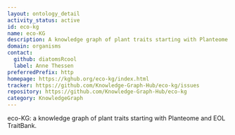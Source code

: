```yaml
---
layout: ontology_detail
activity_status: active
id: eco-kg
name: eco-KG
description: A knowledge graph of plant traits starting with Planteome and EOL TraitBank.
domain: organisms
contact:
  github: diatomsRcool
  label: Anne Thessen
preferredPrefix: http
homepage: https://kghub.org/eco-kg/index.html
tracker: https://github.com/Knowledge-Graph-Hub/eco-kg/issues
repository: https://github.com/Knowledge-Graph-Hub/eco-kg
category: KnowledgeGraph
---
```


eco-KG: a knowledge graph of plant traits starting with Planteome and EOL TraitBank.
